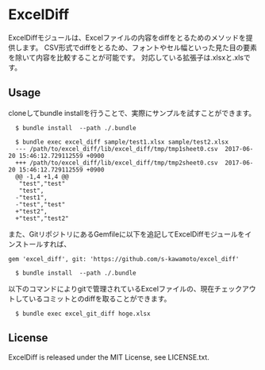 # ExcelDiff

ExcelDiffモジュールは、Excelファイルの内容をdiffをとるためのメソッドを提供します。
CSV形式でdiffをとるため、フォントやセル幅といった見た目の要素を除いて内容を比較することが可能です。
対応している拡張子は.xlsxと.xlsです。

## Usage

cloneしてbundle installを行うことで、実際にサンプルを試すことができます。


```
  $ bundle install  --path ./.bundle
```

```
  $ bundle exec excel_diff sample/test1.xlsx sample/test2.xlsx
  --- /path/to/excel_diff/lib/excel_diff/tmp/tmp1sheet0.csv  2017-06-20 15:46:12.729112559 +0900
  +++ /path/to/excel_diff/lib/excel_diff/tmp/tmp2sheet0.csv  2017-06-20 15:46:12.729112559 +0900
  @@ -1,4 +1,4 @@
   "test","test"
   "test",
  -"test1",
  -"test","test"
  +"test2",
  +"test","test2"
```

また、GitリポジトリにあるGemfileに以下を追記してExcelDiffモジュールをインストールすれば、

```
gem 'excel_diff', git: 'https://github.com/s-kawamoto/excel_diff'
```

```
  $ bundle install  --path ./.bundle
```

以下のコマンドによりgitで管理されているExcelファイルの、現在チェックアウトしているコミットとのdiffを取ることができます。

```
  $ bundle exec excel_git_diff hoge.xlsx
```

## License

ExcelDiff is released under the MIT License, see LICENSE.txt.
